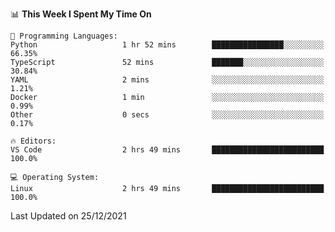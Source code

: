 <!--START_SECTION:waka-->
📊 **This Week I Spent My Time On** 

```text
💬 Programming Languages: 
Python                   1 hr 52 mins        ████████████████░░░░░░░░░   66.35% 
TypeScript               52 mins             ███████░░░░░░░░░░░░░░░░░░   30.84% 
YAML                     2 mins              ░░░░░░░░░░░░░░░░░░░░░░░░░   1.21% 
Docker                   1 min               ░░░░░░░░░░░░░░░░░░░░░░░░░   0.99% 
Other                    0 secs              ░░░░░░░░░░░░░░░░░░░░░░░░░   0.17%

🔥 Editors: 
VS Code                  2 hrs 49 mins       █████████████████████████   100.0%

💻 Operating System: 
Linux                    2 hrs 49 mins       █████████████████████████   100.0%

```


 Last Updated on 25/12/2021
<!--END_SECTION:waka-->
